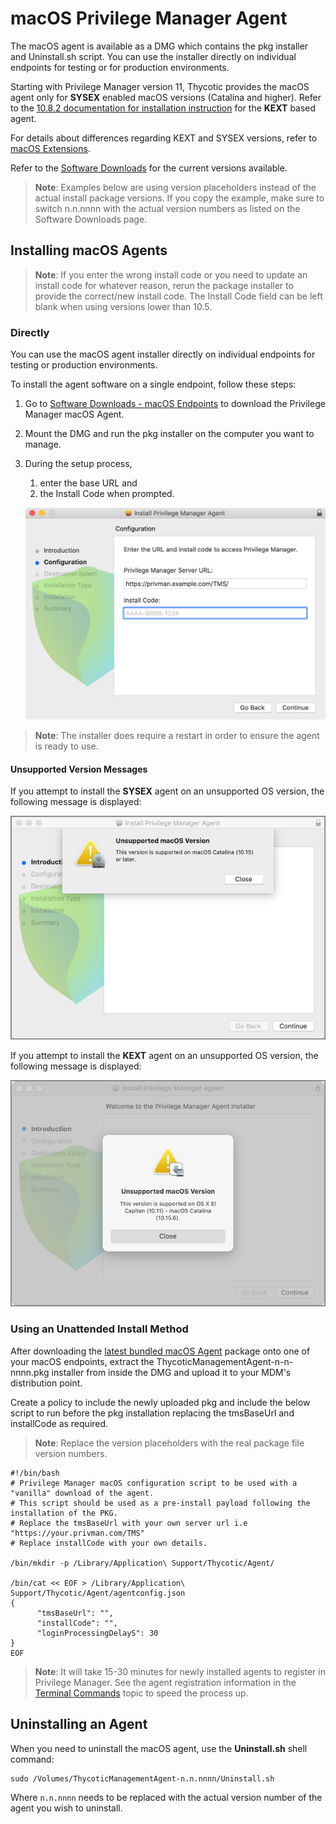 [title]: # (macOS Agents)
[tags]: # (endpoint,installation,registration)
[priority]: # (2)

# macOS Privilege Manager Agent

The macOS agent is available as a DMG which contains the pkg installer and Uninstall.sh script. You can use the installer directly on individual endpoints for testing or for production environments.

Starting with Privilege Manager version 11, Thycotic provides the macOS agent only for __SYSEX__ enabled macOS versions (Catalina and higher). Refer to the [10.8.2 documentation for installation instruction](https://docs.thycotic.com/privman/10.8.2/install/agents/agent-inst-mac.md) for the __KEXT__ based agent.

For details about differences regarding KEXT and SYSEX versions, refer to [macOS Extensions](../../../platforms/macOS/mac-kexts.md).

Refer to the [Software Downloads](../../sw-downloads.md) for the current versions available.

>**Note**: Examples below are using version placeholders instead of the actual install package versions. If you copy the example, make sure to switch n.n.nnnn with the actual version numbers as listed on the Software Downloads page.

## Installing macOS Agents

>**Note**:
>If you enter the wrong install code or you need to update an install code for whatever reason, rerun the package installer to provide the correct/new install code.
>The Install Code field can be left blank when using versions lower than 10.5.

### Directly

You can use the macOS agent installer directly on individual endpoints for testing or production environments.

To install the agent software on a single endpoint, follow these steps:

1. Go to [Software Downloads - macOS Endpoints](../../sw-downloads.md#macos_endpoints) to download the Privilege Manager macOS Agent.
1. Mount the DMG and run the pkg installer on the computer you want to manage.
1. During the setup process,
   1. enter the base URL and
   1. the Install Code when prompted.​

   ![Mac Agent Install Code field](../images/mac/install-code.png "Mac Agent Install Code field")

>**Note**: The installer does require a restart in order to ensure the agent is ready to use.

#### Unsupported Version Messages

If you attempt to install the __SYSEX__ agent on an unsupported OS version, the following message is displayed:

![sysex error](../images/sysex-msg.png "Agent install message if SYSEX agent version is installed on unsupported OS version")

If you attempt to install the __KEXT__ agent on an unsupported OS version, the following message is displayed:

![kext error](../images/kext-msg.png "Agent install message if KEXT agent version is installed on unsupported OS version")

### Using an Unattended Install Method

After downloading the [latest bundled macOS Agent](../../sw-downloads.md#macos_endpoints) package onto one of your macOS endpoints, extract the ThycoticManagementAgent-n-n-nnnn.pkg installer from inside the DMG and upload it to your MDM's distribution point.

Create a policy to include the newly uploaded pkg and include the below script to run before the pkg installation replacing the tmsBaseUrl and installCode as required. 

>**Note**: Replace the version placeholders with the real package file version numbers.

```shell
#!/bin/bash
# Privilege Manager macOS configuration script to be used with a "vanilla" download of the agent.
# This script should be used as a pre-install payload following the installation of the PKG.
# Replace the tmsBaseUrl with your own server url i.e "https://your.privman.com/TMS"
# Replace installCode with your own details.

/bin/mkdir -p /Library/Application\ Support/Thycotic/Agent/

/bin/cat << EOF > /Library/Application\ Support/Thycotic/Agent/agentconfig.json
{
      "tmsBaseUrl": "",
      "installCode": "",
      "loginProcessingDelayS": 30
}
EOF
```

>**Note**:
>It will take 15-30 minutes for newly installed agents to register in Privilege Manager. See the agent registration information in the [Terminal Commands](../../../agents/macOS/terminal.md) topic to speed the process up.

## Uninstalling an Agent

When you need to uninstall the macOS agent, use the __Uninstall.sh__ shell command:

```shell
sudo /Volumes/ThycoticManagementAgent-n.n.nnnn/Uninstall.sh
```

Where `n.n.nnnn` needs to be replaced with the actual version number of the agent you wish to uninstall.
